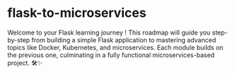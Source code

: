 # flask-to-microservices
Welcome to your Flask learning journey ! This roadmap will guide you step-by-step from building a simple Flask application to mastering advanced topics like Docker, Kubernetes, and microservices. Each module builds on the previous one, culminating in a fully functional microservices-based project. 🛠️✨

